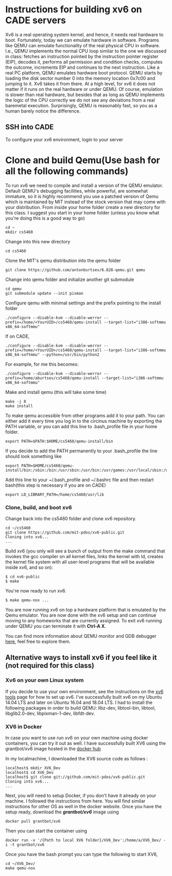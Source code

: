 # Instructions for building xv6 on CADE servers

Xv6 is a real operating system kernel, and hence, it needs real hardware to boot. Fortunately, today we can emulate hardware in software. Programs like QEMU can emulate functionality of the real physical CPU in software. I.e., QEMU implements the normal CPU loop similar to the one we discussed in class: fetches an instruction pointed by the instruction pointer register (EIP), decodes it, performs all permission and condition checks, computes the outcome, increments EIP and continues to the next instruction. Like a real PC platform, QEMU emulates hardware boot protocol. QEMU starts by loading the disk sector number 0 into the memory location 0x7c00 and jumping to it. Xv6 takes it from there. At a high level, for xv6 it does not matter if it runs on the real hardware or under QEMU. Of course, emulation is slower than real hardware, but besides that as long as QEMU implements the logic of the CPU correctly we do not see any deviations from a real baremetal execution. Surprisingly, QEMU is reasonably fast, so you as a human barely notice the difference.

## SSH into CADE
To configure your xv6 environment, login to your server
# Clone and build Qemu(Use bash for all the following commands)
To run xv6 we need to compile and install a version of the QEMU emulator. Default QEMU's debugging facilities, while powerful, are somewhat immature, so it is highly recommend you use a patched version of Qemu which is maintained by MIT instead of the stock version that may come with your distribution. From inside your home folder create a new directory for this class. I suggest you start in your home folder (unless you know what you're doing this is a good way to go)
```
cd ~
mkdir cs5460
```
Change into this new directory
```
cd cs5460
```
Clone the MIT's qemu distribution into the qemu folder
```
git clone https://github.com/antonburtsev/6.828-qemu.git qemu 
```
Change into qemu folder and initialize another git submodule
```
cd qemu 
git submodule update --init pixman
```
Configure qemu with minimal settings and the prefix pointing to the install folder
```
./configure --disable-kvm --disable-werror --prefix=/home/<YourUID>/cs5460/qemu-install --target-list="i386-softmmu x86_64-softmmu"
```
If on CADE,
```
./configure --disable-kvm --disable-werror --prefix=/home/<YourUID>/cs5460/qemu-install --target-list="i386-softmmu x86_64-softmmu" --python=/usr/bin/python2
```
For example, for me this becomes:
```
./configure --disable-kvm --disable-werror --prefix=/home/aburtsev/cs5460/qemu-install --target-list="i386-softmmu x86_64-softmmu"
```
Make and install qemu (this will take some time)
```
make -j 8
make install
```
To make qemu accessible from other programs add it to your path. You can either add it every time you log in to the circinus machine by exporting the PATH variable, or you can add this line to .bash_profile file in your home folder.
```
export PATH=$PATH:$HOME/cs5460/qemu-install/bin
```
If you decide to add the PATH permanently to your .bash_profile the line should look something like
```
export PATH=$HOME/cs5460/qemu-install/bin:/sbin:/bin:/usr/sbin:/usr/bin:/usr/games:/usr/local/sbin:/usr/local/bin:/usr/X11R6/bin:$HOME/bin:$PATH
```
Add this line to your ~/.bash_profile and ~/.bashrc file and then restart bash(this step is necessary if you are on CADE)
```
export LD_LIBRARY_PATH=/home/cs5460/usr/lib
```
### Clone, build, and boot xv6
Change back into the cs5460 folder and clone xv6 repository.
```
cd ~/cs5460
git clone https://github.com/mit-pdos/xv6-public.git
Cloning into xv6...
...
```
Build xv6 (you only will see a bunch of output from the make command that invokes the gcc compiler on all kernel files, links the kernel with ld, creates the kernel file system with all user-level programs that will be available inside xv6, and so on):
```
$ cd xv6-public 
$ make 
```
You're now ready to run xv6.
```
$ make qemu-nox ...  
```
You are now running xv6 on top a hardware platform that is emulated by the Qemu emulator. You are now done with the xv6 setup and can continue moving to any homeworks that are currently assigned. To exit xv6 running under QEMU you can terminate it with **Ctrl-A X**.

You can find more information about QEMU monitor and GDB debugger [here](https://pdos.csail.mit.edu/6.828/2018/labguide.html), feel free to explore them.

## Alternative ways to install xv6 if you feel like it (not required for this class)
### Xv6 on your own Linux system
If you decide to use your own environment, see the instructions on the [xv6 tools](https://pdos.csail.mit.edu/6.828/2018/tools.html) page for how to set up xv6. I've successfully built xv6 on my Ubuntu 14.04 LTS and later on Ubuntu 16.04 and 18.04 LTS. I had to install the following packages in order to build QEMU: libz-dev, libtool-bin, libtool, libglib2.0-dev, libpixman-1-dev, libfdt-dev.
### XV6 in Docker
In case you want to use run xv6 on your own machine using docker containers, you can try it out as well. I have successfully built XV6 using the grantbot/xv6 image hosted in the [docker hub](https://hub.docker.com/r/grantbot/xv6/)


In my localmachine, I downloaded the XV6 source code as follows :
```
localhost$ mkdir XV6_Dev
localhost$ cd XV6_Dev
localhost$ git clone git://github.com/mit-pdos/xv6-public.git
Cloning into xv6...
...
```
Next, you will need to setup Docker, if you don't have it already on your machine. I followed the instructions from here. You will find similar instructions for other OS as well in the docker website. Once you have the setup ready, download the ***grantbot/xv6*** image using
```
docker pull grantbot/xv6
```
Then you can start the container using
```
docker run -v '/{Path to local XV6 folder}/XV6_Dev':/home/a/XV6_Dev/ -i -t grantbot/xv6
```
Once you have the bash prompt you can type the following to start XV6,
```
cd ~/XV6_Dev/
make qemu-nox
```